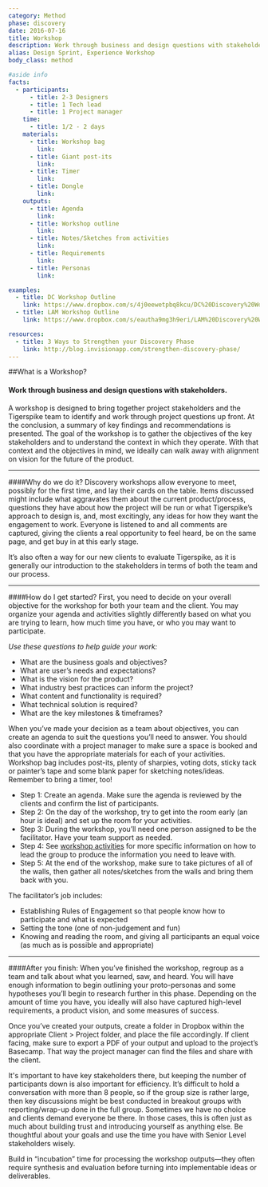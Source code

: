 ```yaml
---
category: Method
phase: discovery
date: 2016-07-16
title: Workshop
description: Work through business and design questions with stakeholders.
alias: Design Sprint, Experience Workshop
body_class: method

#aside info
facts:
  - participants:
      - title: 2-3 Designers
      - title: 1 Tech lead
      - title: 1 Project manager
    time:
      - title: 1/2 - 2 days
    materials:
      - title: Workshop bag
        link:
      - title: Giant post-its
        link:
      - title: Timer
        link:
      - title: Dongle
        link:  
    outputs:
      - title: Agenda
        link:
      - title: Workshop outline
        link:
      - title: Notes/Sketches from activities
        link:
      - title: Requirements
        link:
      - title: Personas
        link:

examples:
  - title: DC Workshop Outline
    link: https://www.dropbox.com/s/4j0eewetpbq8kcu/DC%20Discovery%20Workshop.key?dl=0
  - title: LAM Workshop Outline
    link: https://www.dropbox.com/s/eautha9mg3h9eri/LAM%20Discovery%20Workshop.key?dl=0

resources:
  - title: 3 Ways to Strengthen your Discovery Phase
    link: http://blog.invisionapp.com/strengthen-discovery-phase/
---
```


##What is a Workshop?
<h4 class="description">Work through business and design questions with stakeholders.</h4>

A workshop is designed to bring together project stakeholders and the Tigerspike team to identify and work through project questions up front. At the conclusion, a summary of key findings and recommendations is presented. The goal of the workshop is to gather the objectives of the key stakeholders and to understand the context in which they operate. With that context and the objectives in mind, we ideally can walk away with alignment on vision for the future of the product.

<hr />

####Why do we do it?
Discovery workshops allow everyone to meet, possibly for the first time, and lay their cards on the table. Items discussed might include what aggravates them about the current product/process, questions they have about how the project will be run or what Tigerspike’s approach to design is, and, most excitingly, any ideas for how they want the engagement to work. Everyone is listened to and all comments are captured, giving the clients a real opportunity to feel heard, be on the same page, and get buy in at this early stage.

It’s also often a way for our new clients to evaluate Tigerspike, as it is generally our introduction to the stakeholders in terms of both the team and our process.

<hr />

####How do I get started?
First, you need to decide on your overall objective for the workshop for both your team and the client. You may organize your agenda and activities slightly differently based on what you are trying to learn, how much time you have, or who you may want to participate.

*Use these questions to help guide your work:*

- What are the business goals and objectives?
- What are user’s needs and expectations?
- What is the vision for the product?
- What industry best practices can inform the project?
- What content and functionality is required?
- What technical solution is required?
- What are the key milestones & timeframes?

When you’ve made your decision as a team about objectives, you can create an agenda to suit the questions you’ll need to answer. You should also coordinate with a project manager to make sure a space is booked and that you have the appropriate materials for each of your activities. Workshop bag includes post-its, plenty of sharpies, voting dots, sticky tack or painter’s tape and some blank paper for sketching notes/ideas. Remember to bring a timer, too!

- Step 1: Create an agenda. Make sure the agenda is reviewed by the clients and confirm the list of participants.
- Step 2: On the day of the workshop, try to get into the room early (an hour is ideal) and set up the room for your activities.
- Step 3: During the workshop, you’ll need one person assigned to be the facilitator. Have your team support as needed.
- Step 4: See <a href="../tools/workshop-activities.html" title="Workshop activities">workshop activities</a> for more specific information on how to lead the group to produce the information you need to leave with.
- Step 5: At the end of the workshop, make sure to take pictures of all of the walls, then gather all notes/sketches from the walls and bring them back with you.

The facilitator’s job includes:

- Establishing Rules of Engagement so that people know how to participate and what is expected
- Setting the tone (one of non-judgement and fun)
- Knowing and reading the room, and giving all participants an equal voice (as much as is possible and appropriate)

<hr />

####After you finish:
When you’ve finished the workshop, regroup as a team and talk about what you learned, saw, and heard. You will have enough information to begin outlining your proto-personas and some hypotheses you’ll begin to research further in this phase. Depending on the amount of time you have, you ideally will also have captured high-level requirements, a product vision, and some measures of success.

Once you’ve created your outputs, create a folder in Dropbox within the appropriate Client > Project folder, and place the file accordingly. If client facing, make sure to export a PDF of your output and upload to the project’s Basecamp. That way the project manager can find the files and share with the client.

It's important to have key stakeholders there, but keeping the number of participants down is also important for efficiency. It’s difficult to hold a conversation with more than 8 people, so if the group size is rather large, then key discussions might be best conducted in breakout groups with reporting/wrap-up done in the full group. Sometimes we have no choice and clients demand everyone be there. In those cases, this is often just as much about building trust and introducing yourself as anything else. Be thoughtful about your goals and use the time you have with Senior Level stakeholders wisely.

Build in “incubation” time for processing the workshop outputs—they often require synthesis and evaluation before turning into implementable ideas or deliverables.
